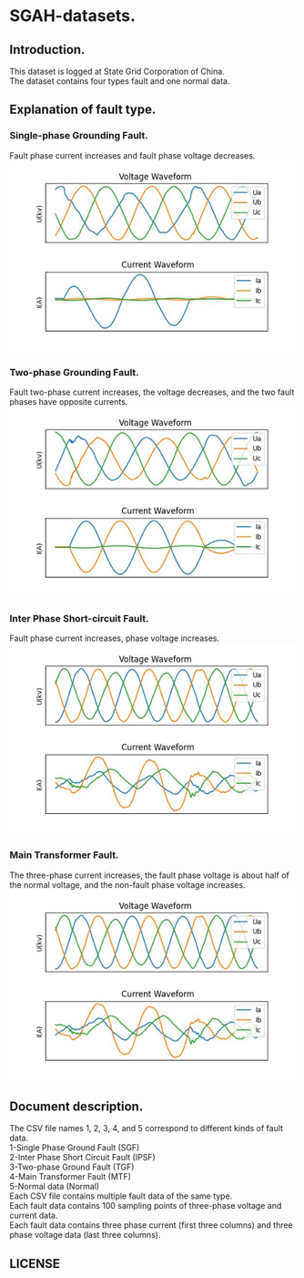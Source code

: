 # SGAH-datasets.
## Introduction.
This dataset is logged at State Grid Corporation of China.  
The dataset contains four types fault and one normal data.  

## Explanation of fault type.
### Single-phase Grounding Fault.  
Fault phase current increases and fault phase voltage decreases.  
![SGF](/images/SGF.jpg)
### Two-phase Grounding Fault.  
Fault two-phase current increases, the voltage decreases, and the two fault phases have opposite currents.  
![TGF](/images/TPF.jpg)  
### Inter Phase Short-circuit Fault.  
Fault phase current increases, phase voltage increases.  
![TGF](/images/IPSF.jpg)    
### Main Transformer Fault.  
The three-phase current increases, the fault phase voltage is about half of the normal voltage, and the non-fault phase voltage increases.  
![MTF](/images/IPSF.jpg)  
## Document description.  
The CSV file names 1, 2, 3, 4, and 5 correspond to different kinds of fault data.     
      1-Single Phase Ground Fault (SGF)     
      2-Inter Phase Short Circuit Fault (IPSF)     
      3-Two-phase Ground Fault (TGF)      
      4-Main Transformer Fault (MTF)      
      5-Normal data (Normal)    
Each CSV file contains multiple fault data of the same type.  
Each fault data contains 100 sampling points of three-phase voltage and current data.  
Each fault data contains three phase current (first three columns) and three phase voltage data (last three columns).   
## LICENSE  


